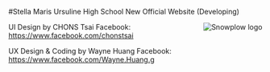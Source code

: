 #Stella Maris Ursuline High School New Official Website (Developing)

<img src="http://www.smhs.hlc.edu.tw/smhs/about_smhs/pic/4_clip_image002.jpg"
alt="Snowplow logo" title="Snowplow" align="right"/>

UI Design by CHONS Tsai                 Facebook: https://www.facebook.com/chonstsai

UX Design & Coding by Wayne Huang       Facebook: https://www.facebook.com/Wayne.Huang.g

